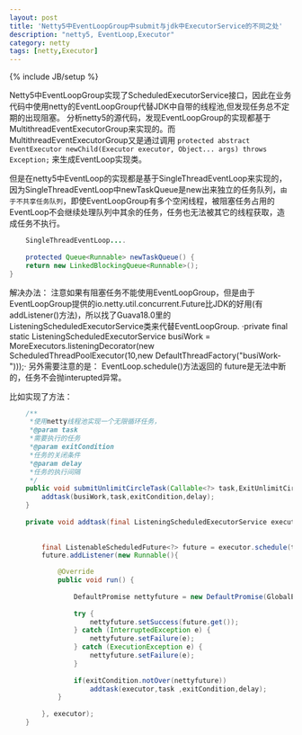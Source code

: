 ```yaml
---
layout: post
title: 'Netty5中EventLoopGroup中submit与jdk中ExecutorService的不同之处'
description: "netty5, EventLoop,Executor"
category: netty
tags: [netty,Executor]
---
```

{% include JB/setup %}

Netty5中EventLoopGroup实现了ScheduledExecutorService接口，因此在业务代码中使用netty的EventLoopGroup代替JDK中自带的线程池,但发现任务总不定期的出现阻塞。
分析netty5的源代码，发现EventLoopGroup的实现都基于MultithreadEventExecutorGroup来实现的。而MultithreadEventExecutorGroup又是通过调用
`protected abstract EventExecutor newChild(Executor executor, Object... args) throws Exception;` 
来生成EventLoop实现类。


但是在netty5中EventLoop的实现都是基于SingleThreadEventLoop来实现的，因为SingleThreadEventLoop中newTaskQueue是new出来独立的任务队列，`由于不共享任务队列`，即使EventLoopGroup有多个空闲线程，被阻塞任务占用的EventLoop不会继续处理队列中其余的任务，任务也无法被其它的线程获取，造成任务不执行。

```java
	SingleThreadEventLoop....
	
	protected Queue<Runnable> newTaskQueue() {
	return new LinkedBlockingQueue<Runnable>();
}
```

解决办法：
	注意如果有阻塞任务不能使用EventLoopGroup，但是由于EventLoopGroup提供的io.netty.util.concurrent.Future比JDK的好用(有addListener()方法)，所以找了Guava18.0里的ListeningScheduledExecutorService类来代替EventLoopGroup.
·private final static ListeningScheduledExecutorService busiWork = MoreExecutors.listeningDecorator(new ScheduledThreadPoolExecutor(10,new DefaultThreadFactory("busiWork-")));·
另外需要注意的是： EventLoop.schedule()方法返回的 future是无法中断的，任务不会抛interupted异常。

比如实现了方法：

```java
	/**
	 *使用netty线程池实现一个无限循环任务，
	 *@param task
	 *需要执行的任务
	 *@param exitCondition
	 *任务的关闭条件
	 *@param delay
	 *任务的执行间隔
	 */
	public void submitUnlimitCircleTask(Callable<?> task,ExitUnlimitCirclePolicy exitCondition,long delay){
		addtask(busiWork,task,exitCondition,delay);
	}
	
	private void addtask(final ListeningScheduledExecutorService executor ,final Callable<?> task ,final ExitUnlimitCirclePolicy exitCondition,final long delay) {
	
	
		final ListenableScheduledFuture<?> future = executor.schedule(task, delay, TimeUnit.MILLISECONDS);
		future.addListener(new Runnable(){

			@Override
			public void run() {
				
				DefaultPromise nettyfuture = new DefaultPromise(GlobalEventExecutor.INSTANCE);
				
				try {
					nettyfuture.setSuccess(future.get());
				} catch (InterruptedException e) {
					nettyfuture.setFailure(e);
				} catch (ExecutionException e) {
					nettyfuture.setFailure(e);
				}
				
				if(exitCondition.notOver(nettyfuture))			
					addtask(executor,task ,exitCondition,delay);
			}
			
		}, executor);
	}
```
